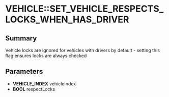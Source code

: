# VEHICLE::SET_VEHICLE_RESPECTS_LOCKS_WHEN_HAS_DRIVER

## Summary
Vehicle locks are ignored for vehicles with drivers by default - setting this flag ensures locks are always checked

## Parameters
* **VEHICLE_INDEX** vehicleIndex
* **BOOL** respectLocks